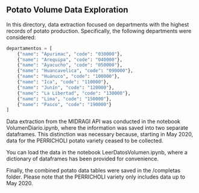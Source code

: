 ## Potato Volume Data Exploration

In this directory, data extraction focused on departments with the highest records of potato production. Specifically, the following departments were considered:


``` py
departamentos = [
    {"name": "Apurimac", "code": "030000"},
    {"name": "Arequipa", "code": "040000"},
    {"name": "Ayacucho", "code": "050000"},
    {"name": "Huancavelica", "code": "090000"},
    {"name": "Huánuco", "code": "100000"},
    {"name": "Ica", "code": "110000"},
    {"name": "Junín", "code": "120000"},
    {"name": "La Libertad", "code": "130000"},
    {"name": "Lima", "code": "150000"},
    {"name": "Pasco", "code": "190000"}
]
```

Data extraction from the MIDRAGI API was conducted in the notebook VolumenDiario.ipynb, where the information was saved into two separate dataframes. This distinction was necessary because, starting in May 2020, data for the PERRICHOLI potato variety ceased to be collected.

You can load the data in the notebook LeerDatosVolumen.ipynb, where a dictionary of dataframes has been provided for convenience.

Finally, the combined potato data tables were saved in the /completas folder. Please note that the PERRICHOLI variety only includes data up to May 2020.
